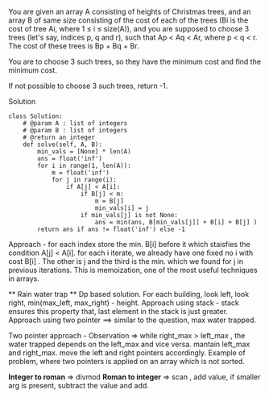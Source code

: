 You are given an array A consisting of heights of Christmas trees, and an array B of same size consisting of the cost of each of the trees (Bi is the cost of tree Ai, where 1 ≤ i ≤ size(A)), and you are supposed to choose 3 trees (let's say, indices p, q and r), such that Ap < Aq < Ar, where p < q < r.
The cost of these trees is Bp + Bq + Br.

You are to choose 3 such trees, so they have the minimum cost and find the minimum cost.

If not possible to choose 3 such trees, return -1.

Solution
```
class Solution:
    # @param A : list of integers
    # @param B : list of integers
    # @return an integer
    def solve(self, A, B):
        min_vals = [None] * len(A)
        ans = float('inf')
        for i in range(1, len(A)):
            m = float('inf')
            for j in range(i):
                if A[j] < A[i]:
                    if B[j] < m:
                        m = B[j]
                        min_vals[i] = j
                    if min_vals[j] is not None:
                        ans = min(ans, B[min_vals[j]] + B[i] + B[j] )
        return ans if ans != float('inf') else -1
```

Approach - for each index store the min. B[i] before it which staisfies the condition A[j] < A[i]. for each i iterate, we already have one fixed no i with cost B[i]
. The other is j and the third is the min. which we found for j in previous iterations. This is memoization, one of the most useful techniques in arrays.

** Rain water trap **
Dp based solution. For each building, look left, look right, min(max_left, max_right) - height.
Approach using stack - stack ensures this property that, last element in the stack is just greater.
Approach using two pointer ==> similar to the question, max water trapped.

Two pointer approach - Observation => while right_max > left_max , the water trapped depends on the left_max and vice versa. mantain left_max and right_max. move the left and right pointers accordingly. Example of problem, where two pointers is applied on an array which is not sorted.

**Integer to roman** => divmod
**Roman to integer** => scan , add value, if smaller arg is present, subtract the value and add.

